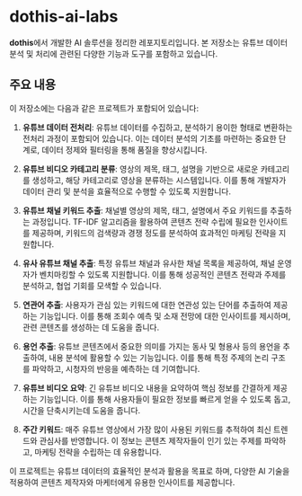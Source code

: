 # dothis-ai-labs

**dothis**에서 개발한 AI 솔루션을 정리한 레포지토리입니다. 본 저장소는 유튜브 데이터 분석 및 처리에 관련된 다양한 기능과 도구를 포함하고 있습니다.

## 주요 내용

이 저장소에는 다음과 같은 프로젝트가 포함되어 있습니다:

1. **유튜브 데이터 전처리**: 유튜브 데이터를 수집하고, 분석하기 용이한 형태로 변환하는 전처리 과정이 포함되어 있습니다. 이는 데이터 분석의 기초를 마련하는 중요한 단계로, 데이터 정제와 필터링을 통해 품질을 향상시킵니다.

2. **유튜브 비디오 카테고리 분류**: 영상의 제목, 태그, 설명을 기반으로 새로운 카테고리를 생성하고, 해당 카테고리로 영상을 분류하는 시스템입니다. 이를 통해 개발자가 데이터 관리 및 분석을 효율적으로 수행할 수 있도록 지원합니다.

3. **유튜브 채널 키워드 추출**: 채널별 영상의 제목, 태그, 설명에서 주요 키워드를 추출하는 과정입니다. TF-IDF 알고리즘을 활용하여 콘텐츠 전략 수립에 필요한 인사이트를 제공하며, 키워드의 검색량과 경쟁 정도를 분석하여 효과적인 마케팅 전략을 지원합니다.

4. **유사 유튜브 채널 추출**: 특정 유튜브 채널과 유사한 채널 목록을 제공하여, 채널 운영자가 벤치마킹할 수 있도록 지원합니다. 이를 통해 성공적인 콘텐츠 전략과 주제를 분석하고, 협업 기회를 모색할 수 있습니다.

5. **연관어 추출**: 사용자가 관심 있는 키워드에 대한 연관성 있는 단어를 추출하여 제공하는 기능입니다. 이를 통해 조회수 예측 및 소재 전망에 대한 인사이트를 제시하며, 관련 콘텐츠를 생성하는 데 도움을 줍니다.

6. **용언 추출**: 유튜브 콘텐츠에서 중요한 의미를 가지는 동사 및 형용사 등의 용언을 추출하여, 내용 분석에 활용할 수 있는 기능입니다. 이를 통해 특정 주제의 논리 구조를 파악하고, 시청자의 반응을 예측하는 데 기여합니다.

7. **유튜브 비디오 요약**: 긴 유튜브 비디오 내용을 요약하여 핵심 정보를 간결하게 제공하는 기능입니다. 이를 통해 사용자들이 필요한 정보를 빠르게 얻을 수 있도록 돕고, 시간을 단축시키는데 도움을 줍니다.

8. **주간 키워드**: 매주 유튜브 영상에서 가장 많이 사용된 키워드를 추적하여 최신 트렌드와 관심사를 반영합니다. 이 정보는 콘텐츠 제작자들이 인기 있는 주제를 파악하고, 마케팅 전략을 수립하는 데 유용합니다.

이 프로젝트는 유튜브 데이터의 효율적인 분석과 활용을 목표로 하며, 다양한 AI 기술을 적용하여 콘텐츠 제작자와 마케터에게 유용한 인사이트를 제공합니다.

